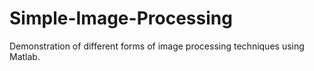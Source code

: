# Simple-Image-Processing
Demonstration of different forms of image processing techniques using Matlab.
